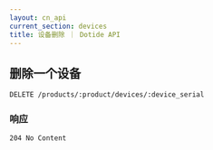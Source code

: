 ```yaml
---
layout: cn_api
current_section: devices
title: 设备删除 ｜ Dotide API
---
```


## 删除一个设备

    DELETE /products/:product/devices/:device_serial

### 响应

    204 No Content
